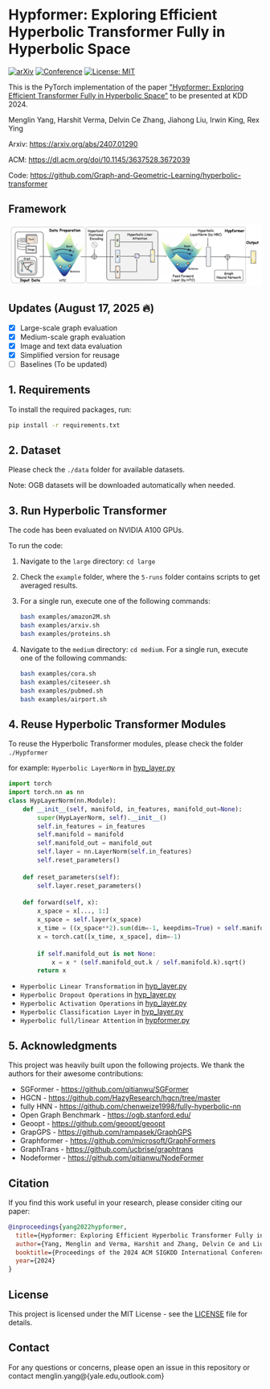 # Hypformer: Exploring Efficient Hyperbolic Transformer Fully in Hyperbolic Space

[![arXiv](https://img.shields.io/badge/arXiv-2407.01290-b31b1b.svg)](https://arxiv.org/abs/2407.01290)
[![Conference](https://img.shields.io/badge/KDD-2024-blue)](https://kdd.org/kdd2024/)
[![License: MIT](https://img.shields.io/badge/License-MIT-yellow.svg)](https://opensource.org/licenses/MIT)

This is the PyTorch implementation of the paper ["Hypformer: Exploring Efficient Transformer Fully in Hyperbolic Space"](https://dl.acm.org/doi/10.1145/3637528.3672039) to be presented at KDD 2024.


Menglin Yang, Harshit Verma, Delvin Ce Zhang, Jiahong Liu, Irwin King, Rex Ying

Arxiv: https://arxiv.org/abs/2407.01290

ACM: https://dl.acm.org/doi/10.1145/3637528.3672039

Code: https://github.com/Graph-and-Geometric-Learning/hyperbolic-transformer

## Framework

![framework](./figures/framework.jpg)

## Updates (August 17, 2025 🔥)

- [x] Large-scale graph evaluation
- [x] Medium-scale graph evaluation
- [x] Image and text data evaluation
- [x] Simplified version for reusage
- [ ] Baselines (To be updated)

## 1. Requirements

To install the required packages, run:

```bash
pip install -r requirements.txt
```

## 2. Dataset

Please check the `./data` folder for available datasets.

Note: OGB datasets will be downloaded automatically when needed.

## 3. Run Hyperbolic Transformer

The code has been evaluated on NVIDIA A100 GPUs.

To run the code:

1. Navigate to the `large` directory: `cd large`

2. Check the `example` folder, where the `5-runs` folder contains scripts to get averaged results.

3. For a single run, execute one of the following commands:
   ```bash
   bash examples/amazon2M.sh
   bash examples/arxiv.sh
   bash examples/proteins.sh
   ```
4. Navigate to the `medium` directory: `cd medium`. For a single run, execute one of the following commands:

   ```bash
   bash examples/cora.sh
   bash examples/citeseer.sh
   bash examples/pubmed.sh
   bash examples/airport.sh
   ```

## 4. Reuse Hyperbolic Transformer Modules

To reuse the Hyperbolic Transformer modules, please check the folder `./Hypformer`

for example:
`Hyperbolic LayerNorm` in [hyp_layer.py](./Hypformer/manifolds/hyp_layer.py)

```python
import torch
import torch.nn as nn
class HypLayerNorm(nn.Module):
    def __init__(self, manifold, in_features, manifold_out=None):
        super(HypLayerNorm, self).__init__()
        self.in_features = in_features
        self.manifold = manifold
        self.manifold_out = manifold_out
        self.layer = nn.LayerNorm(self.in_features)
        self.reset_parameters()

    def reset_parameters(self):
        self.layer.reset_parameters()

    def forward(self, x):
        x_space = x[..., 1:]
        x_space = self.layer(x_space)
        x_time = ((x_space**2).sum(dim=-1, keepdims=True) + self.manifold.k).sqrt()
        x = torch.cat([x_time, x_space], dim=-1)

        if self.manifold_out is not None:
            x = x * (self.manifold_out.k / self.manifold.k).sqrt()
        return x
```

- `Hyperbolic Linear Transformation` in [hyp_layer.py](./Hypformer/manifolds/hyp_layer.py)
- `Hyperbolic Dropout Operations` in [hyp_layer.py](./Hypformer/manifolds/hyp_layer.py)
- `Hyperbolic Activation Operations` in [hyp_layer.py](./Hypformer/manifolds/hyp_layer.py)
- `Hyperbolic Classification Layer` in [hyp_layer.py](./Hypformer/manifolds/hyp_layer.py)
- `Hyperbolic full/linear Attention` in [hypformer.py](./Hypformer/hypformer.py)

## 5. Acknowledgments

This project was heavily built upon the following projects. We thank the authors for their awesome contributions:

- SGFormer - https://github.com/qitianwu/SGFormer
- HGCN - https://github.com/HazyResearch/hgcn/tree/master
- fully HNN - https://github.com/chenweize1998/fully-hyperbolic-nn
- Open Graph Benchmark - https://ogb.stanford.edu/
- Geoopt - https://github.com/geoopt/geoopt
- GrapGPS - https://github.com/rampasek/GraphGPS
- Graphformer - https://github.com/microsoft/GraphFormers
- GraphTrans - https://github.com/ucbrise/graphtrans
- Nodeformer - https://github.com/qitianwu/NodeFormer

## Citation

If you find this work useful in your research, please consider citing our paper:

```bibtex
@inproceedings{yang2022hypformer,
  title={Hypformer: Exploring Efficient Hyperbolic Transformer Fully in Hyperbolic Space},
  author={Yang, Menglin and Verma, Harshit and Zhang, Delvin Ce and Liu, Jiahong and King, Irwin and Ying, Rex},
  booktitle={Proceedings of the 2024 ACM SIGKDD International Conference on Knowledge Discovery and Data Mining},
  year={2024}
}
```

## License

This project is licensed under the MIT License - see the [LICENSE](./LICENSE) file for details.

## Contact

For any questions or concerns, please open an issue in this repository or contact menglin.yang@{yale.edu,outlook.com}
